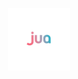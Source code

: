 <div style="display: flex; justify-content: center; align-items: center; height: 100vh;">
    <img src="JuaLang_logo.png" alt="JuaLang Logo" style="max-width: 100px; height: auto;">
</div>


# JuaLang

an experimental programming language which is written based on PDAs instead of algorithms like LALR(1) and etc

## Goal
- creating an extension system for fun , trying to make Jua as extensible as possible
- Jua has function calls but doesn't have function creation :)


## TODO!
- [x] lexer init
- [x] function calls
- [x] function return type
- [x] mixing up functions and expr
- [x] scope creation
- [ ] adding error messages 
- [x] adding expr
- [x] adding parans to expr 
- [ ] supporting other keywords
- [ ] bytecode runner
- [ ] JuaLang Extensions def in bytecode runner
- [ ] code optimization


